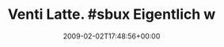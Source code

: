 ---
retweeted: false
source: <a href="http://twitter.com" rel="nofollow">Twitter Web Client</a>
entities:
  hashtags:
  - text: sbux
    indices:
    - '13'
    - '18'
  symbols: []
  user_mentions: []
  urls: []
display_text_range:
- '0'
- '56'
favorite_count: '0'
id_str: '1170440089'
truncated: false
retweet_count: '0'
id: '1170440089'
created_at: Mon Feb 02 17:48:56 +0000 2009
favorited: false
full_text: 'Venti Latte. #sbux Eigentlich wollt ich Schuhe kaufen...'
lang: de
tags:
- sbux
- pesos:twitter
date: '2009-02-02T17:48:56+00:00'
src: https://twitter.com/bascht/status/1170440089
original_url: https://twitter.com/bascht/status/1170440089
type: twitter_tweet
text: 'Venti Latte. #sbux Eigentlich wollt ich Schuhe kaufen...'
title: 'Venti Latte. #sbux Eigentlich w'

---